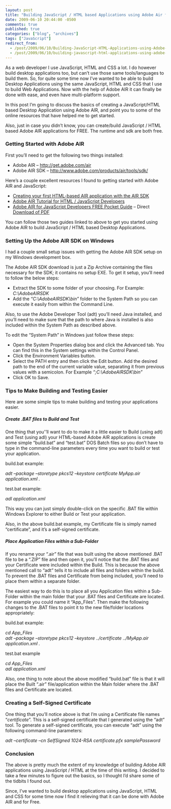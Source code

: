 ```yaml
---
layout: post
title: "Building JavaScript / HTML based Applications using Adobe Air for FREE"
date: 2009-06-10 20:44:00 -0500
comments: true
published: true
categories: ["blog", "archives"]
tags: ["JavaScript"]
redirect_from: 
  - /post/2009/06/10/Building-JavaScript-HTML-Applications-using-Adobe-AIR-for-FREE
  - /post/2009/06/10/building-javascript-html-applications-using-adobe-air-for-free
---
```

<!-- more -->
<p>As a web developer I use JavaScript, HTML and CSS a lot. I do however build desktop applications too, but can&rsquo;t use those same tools/languages to build them. So, for quite some time now I&rsquo;ve wanted to be able to build Desktop Applications using the same JavaScript, HTML and CSS that I use to build Web Applications. Now with the help of Adobe AIR it can finally be done with ease, and even have multi-platform support.</p>
<p>In this post I&rsquo;m going to discuss the basics of creating a JavaScript/HTML based Desktop Application using Adobe AIR, and point you to some of the online resources that have helped me to get started.</p>
<p>Also, just in case you didn&rsquo;t know, you can create/build JavaScript / HTML based Adobe AIR applications for FREE. The runtime and sdk are both free.</p>
<h3>Getting Started with Adobe AIR</h3>
<p>First you&rsquo;ll need to get the following two things installed:</p>
<ul>
<li>Adobe AIR &ndash; <a href="http://get.adobe.com/air">http://get.adobe.com/air</a> </li>
<li>Adobe AIR SDK &ndash; <a title="http://www.adobe.com/products/air/tools/sdk/" href="http://www.adobe.com/products/air/tools/sdk/">http://www.adobe.com/products/air/tools/sdk/</a> </li>
</ul>
<p>Here&rsquo;s a couple excellent resources I found to getting started with Adobe AIR and JavaScript:</p>
<ul>
<li><a href="http://help.adobe.com/en_US/AIR/1.5/devappshtml/WS5b3ccc516d4fbf351e63e3d118666ade46-7ecc.html" target="_blank">Creating your first HTML-based AIR application with the AIR SDK</a> </li>
<li><a href="http://www.petefreitag.com/item/667.cfm" target="_blank">Adobe AIR Tutorial for HTML / JavaScript Developers</a> </li>
<li><a href="http://ajaxian.com/archives/adobe-air-for-javascript-developers-pocketguide" target="_blank">Adobe AIR for JavaScript Developers FREE Pocket Guide</a> &ndash; Direct <a href="http://onair.adobe.com/files/AIRforJSDevPocketGuide.pdf?sdid=CEYFA" target="_blank">Download of PDF</a> </li>
</ul>
<p>You can follow those two guides linked to above to get you started using Adobe AIR to build JavaScript / HTML based Desktop Applications.</p>
<h3>Setting Up the Adobe AIR SDK on Windows</h3>
<p>I had a couple small setup issues with getting the Adobe AIR SDK setup on my Windows development box.</p>
<p>The Adobe AIR SDK download is just a Zip Archive containing the files necessary for the SDK; it contains no setup EXE. To get it setup, you&rsquo;ll need to follow the below steps:</p>
<ul>
<li>Extract the SDK to some folder of your choosing. For Example: <em>C:\AdobeAIRSDK</em> </li>
<li>Add the <em>&ldquo;C:\AdobeAIRSDK\bin&rdquo; </em>folder to the System Path so you can execute it easily from within the Command Line. </li>
</ul>
<p>Also, to use the Adobe Developer Tool (adt) you&rsquo;ll need Java installed, and you&rsquo;ll need to make sure that the path to where Java is installed is also included within the System Path as described above.</p>
<p>To edit the &ldquo;System Path&rdquo; in Windows just follow these steps:</p>
<ul>
<li>Open the System Properties dialog box and click the Advanced tab. You can find this in the System settings within the Control Panel. </li>
<li>Click the Environment Variables button. </li>
<li>Select the PATH entry and then click the Edit button. Add the desired path to the end of the current variable value, separating it from previous values with a semicolon. For Example <em>&ldquo;;C:\AdobeAIRSDK\bin&rdquo;</em> </li>
<li>Click OK to Save. </li>
</ul>
<h3>Tips to Make Building and Testing Easier</h3>
<p>Here are some simple tips to make building and testing your applications easier.</p>
<h5>Create .BAT files to Build and Test</h5>
<p>One thing that you'&rsquo;ll want to do to make it a little easier to Build (using adt) and Test (using adl) your HTML-based Adobe AIR applications is create some simple &ldquo;build.bat&rdquo; and &ldquo;test.bat&rdquo; DOS Batch files so you don&rsquo;t have to type in the command-line parameters every time you want to build or test your application.</p>
<p>build.bat example:</p>
<p><em>adt &ndash;package &ndash;storetype pkcs12 &ndash;keystore certificate MyApp.air application.xml .</em></p>
<p>test.bat example:</p>
<p><em>adl application.xml</em></p>
<p>This way you can just simply double-click on the specific .BAT file within Windows Explorer to either Build or Test your application.</p>
<p>Also, in the above build.bat example, my Certificate file is simply named &ldquo;certificate&rdquo;, and it&rsquo;s a self-signed certificate.</p>
<h5>Place Application Files within a Sub-Folder</h5>
<p>If you rename your &ldquo;.air&rdquo; file that was built using the above mentioned .BAT file to be a &ldquo;.ZIP&rdquo; file and then open it, you&rsquo;ll notice that the .BAT files and your Certificate were included within the Build. This is because the above mentioned call to &ldquo;adt&rdquo; tells it to include all files and folders within the build. To prevent the .BAT files and Certificate from being included, you&rsquo;ll need to place them within a separate folder.</p>
<p>The easiest way to do this is to place all you Application files within a Sub-Folder within the main folder that your .BAT files and Certificate are located. For example you could name it &ldquo;App_Files&rdquo;. Then make the following changes to the .BAT files to point it to the new file/folder locations appropriately:</p>
<p>build.bat example:</p>
<p><em>cd App_Files <br />adt &ndash;package &ndash;storetype pkcs12 &ndash;keystore ../certificate ../MyApp.air application.xml .</em></p>
<p>test.bat example</p>
<p><em>cd App_Files <br />adl application.xml</em></p>
<p>Also, one thing to note about the above modified &ldquo;build.bat&rdquo; file is that it will place the Built &ldquo;.air&rdquo; file/application within the Main folder where the .BAT files and Certificate are located.</p>
<h3>Creating a Self-Signed Certificate</h3>
<p>One thing that you&rsquo;ll notice above is that I&rsquo;m using a Certificate file names &ldquo;<em>certificate</em>&rdquo;. This is a self-signed certificate that I generated using the &ldquo;adt&rdquo; tool. To generate a self-signed certificate, you can execute &ldquo;adt&rdquo; using the following command-line parameters:</p>
<p><em>adt &ndash;certificate &ndash;cn SelfSigned 1024-RSA certificate.pfx samplePassword</em></p>
<h3>Conclusion</h3>
<p>The above is pretty much the extent of my knowledge of building Adobe AIR applications using JavaScript / HTML at the time of this writing. I decided to take a few minutes to figure out the basics, so I thought I&rsquo;d share some of the tidbits I found out.</p>
<p>Since, I&rsquo;ve wanted to build desktop applications using JavaScript, HTML and CSS for some time now I find it relieving that it can be done with Adobe AIR and for Free.</p>

